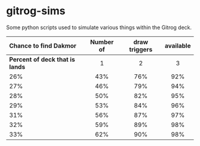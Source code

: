 # gitrog-sims
Some python scripts used to simulate various things within the Gitrog deck.

| **Chance to find Dakmor**         |Number of| draw triggers | available |
|:----------------------------------|:-------:|:-------------:|:---------:|
| **Percent of deck that is lands** |    1    |       2       |     3     |
| 26%                               |   43%   |      76%      |    92%    |
| 27%                               |   46%   |      79%      |    94%    |
| 28%                               |   50%   |      82%      |    95%    |
| 29%                               |   53%   |      84%      |    96%    |
| 31%                               |   56%   |      87%      |    97%    |
| 32%                               |   59%   |      89%      |    98%    |
| 33%                               |   62%   |      90%      |    98%    |
